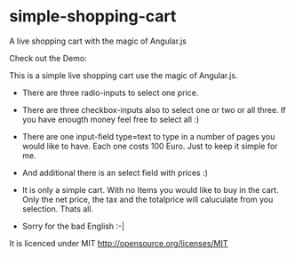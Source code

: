simple-shopping-cart
====================

A live shopping cart with the magic of Angular.js

Check out the Demo: 

This is a simple live shopping cart use the magic of Angular.js.

- There are three radio-inputs to select one price.

- There are three checkbox-inputs also to select one or two or all three. If you have enougth money feel free to select all :)

- There are one input-field type=text to type in a number of pages you would like to have. Each one costs 100 Euro. Just to keep it simple for me.

- And additional there is an select field with prices :)

- It is only a simple cart. With no Items you would like to buy in the cart. Only the net price, the tax and the totalprice will caluculate from you selection. Thats all.

- Sorry for the bad English :-|

It is licenced under MIT <a href="http://opensource.org/licenses/MIT" title="MIT License" alt="MIT License" target="_blank">http://opensource.org/licenses/MIT</a>


